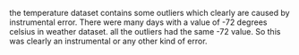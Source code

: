 the temperature dataset contains some outliers which clearly are caused by instrumental error. There were many days with a value of -72 degrees celsius in weather dataset. all the outliers had the same -72 value. So this was clearly an instrumental or any other kind of error.

